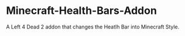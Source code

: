 # Minecraft-Health-Bars-Addon
A Left 4 Dead 2 addon that changes the Heatlh Bar into Minecraft Style.
